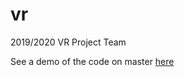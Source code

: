 # vr
2019/2020 VR Project Team

See a demo of the code on master [here](https://essdev-team.github.io/vr/)